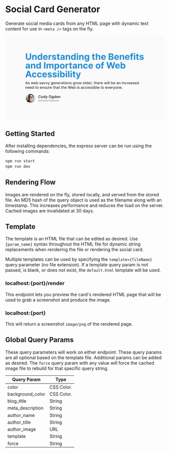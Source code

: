 # Social Card Generator
Generate social media cards from any HTML page with dynamic text content for use in `<meta />` tags on the fly.

![Preview of Social Card](.github/preview.png)

## Getting Started

After installing dependencies, the express server can be run using the following commands:

```bash
npm run start
npm run dev
```

## Rendering Flow
Images are rendered on the fly, stored locally, and served from the stored file. An MD5 hash of the query object is used as the filename along with an timestamp. This increases performance and reduces the load on the server. Cached images are invalidated at 30 days.

## Template
The template is an HTML file that can be edited as desired. Use `{param_name}` syntax throughout the HTML file for dynamic string replacements when rendering the file or rendering the social card.

Multiple templates can be used by specifying the `template={fileName}` query parameter (no file extension). If a template query param is not passed, is blank, or does not exist, the `default.html` template will be used.

### localhost:{port}/render
This endpoint lets you preview the card's rendered HTML page that will be used to grab a screenshot and produce the image.


### localhost:{port}
This will return a screenshot `image/png` of the rendered page.

## Global Query Params
These query parameters will work on either endpoint. These query params are all optional based on the template file. Additional params can be added as desired. The `force` query param with any value will force the cached image file to rebuild for that specific query string.

| Query Param      | Type       |
|------------------|------------|
| color            | CSS Color. |
| background_color | CSS Color. |
| blog_title       | String     |
| meta_description | String     |
| author_name      | String     |
| author_title     | String     |
| author_image     | URL        |
| template         | String     |
| force            | String     |

